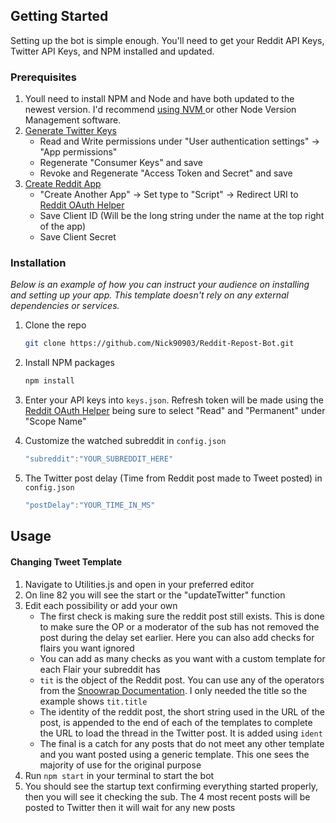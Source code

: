 <!-- GETTING STARTED -->
## Getting Started

Setting up the bot is simple enough. You'll need to get your Reddit API Keys, Twitter API Keys, and NPM installed and updated.

### Prerequisites
<ol>
  <li>Youll need to install NPM and Node and have both updated to the newest version. I'd recommend <a href="https://github.com/nvm-sh/nvm"> using NVM </a> or other Node Version Management software.</li>
  <li><a href="https://developer.twitter.com/en/portal/dashboard">Generate Twitter Keys</a>
    <ul>
      <li>Read and Write permissions under "User authentication settings" -> "App permissions"</li>
      <li>Regenerate "Consumer Keys" and save</li>
      <li>Revoke and Regenerate "Access Token and Secret" and save</li>
    </ul>
  </li>
  <li><a href="https://www.reddit.com/prefs/apps">Create Reddit App</a>
    <ul>
      <li>"Create Another App" -> Set type to "Script" -> Redirect URI to <a href="https://not-an-aardvark.github.io/reddit-oauth-helper/">Reddit OAuth Helper</a></li>
      <li>Save Client ID (Will be the long string under the name at the top right of the app)</li>
      <li>Save Client Secret</li>
    </ul>
  </li>
</ol>


### Installation

_Below is an example of how you can instruct your audience on installing and setting up your app. This template doesn't rely on any external dependencies or services._

1. Clone the repo
   ```sh
   git clone https://github.com/Nick90903/Reddit-Repost-Bot.git
   ```
2. Install NPM packages
   ```sh
   npm install
   ```
3. Enter your API keys into `keys.json`. Refresh token will be made using the <a href="https://not-an-aardvark.github.io/reddit-oauth-helper/">Reddit OAuth Helper</a> being sure to select "Read" and "Permanent" under "Scope Name"

4. Customize the watched subreddit in `config.json`
   ```js
   "subreddit":"YOUR_SUBREDDIT_HERE"
   ```
5. The Twitter post delay (Time from Reddit post made to Tweet posted) in `config.json `
   ```js
   "postDelay":"YOUR_TIME_IN_MS"
   ```
<!-- USAGE EXAMPLES -->
## Usage

#### Changing Tweet Template
<ol>
  <li>Navigate to Utilities.js and open in your preferred editor</li>
  <li>On line 82 you will see the start or the "updateTwitter" function</li>
  <li>Edit each possibility or add your own 
    <ul>
      <li>The first check is making sure the reddit post still exists. This is done to make sure the OP or a moderator of the sub has not removed the post during the delay set earlier. Here you can also add checks for flairs you want ignored</li>
      <li>You can add as many checks as you want with a custom template for each Flair your subreddit has</li>
      <li><code>tit</code> is the object of the Reddit post. You can use any of the operators from the <a href="https://not-an-aardvark.github.io/snoowrap/">Snoowrap Documentation</a>. I only needed the title so the example shows <code>tit.title</code></li>
      <li>The identity of the reddit post, the short string used in the URL of the post, is appended to the end of each of the templates to complete the URL to load the thread in the Twitter post. It is added using <code>ident</code></li>
      <li>The final is a catch for any posts that do not meet any other template and you want posted using a generic template. This one sees the majority of use for the original purpose
    </ul>
    <li>Run <code>npm start</code> in your terminal to start the bot</li>
    <li>You should see the startup text confirming everything started properly, then you will see it checking the sub. The 4 most recent posts will be posted to Twitter then it will wait for any new posts</li>
  </li>
</ol>
